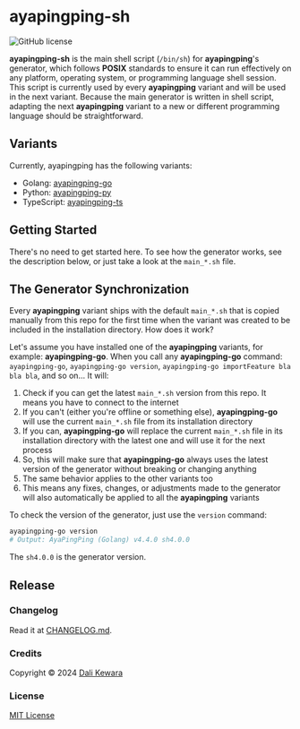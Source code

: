 # ayapingping-sh

![GitHub license](https://img.shields.io/github/license/dalikewara/ayapingping-sh)

**ayapingping-sh** is the main shell script (`/bin/sh`) for **ayapingping**'s generator, which follows **POSIX** standards to ensure 
it can run effectively on any platform, operating system, or programming language shell session. This script is currently 
used by every **ayapingping** variant and will be used in the next variant. Because the main generator is written in shell 
script, adapting the next **ayapingping** variant to a new or different programming language should be straightforward.

## Variants

Currently, ayapingping has the following variants:

- Golang: [ayapingping-go](https://github.com/dalikewara/ayapingping-go)
- Python: [ayapingping-py](https://github.com/dalikewara/ayapingping-py)
- TypeScript: [ayapingping-ts](https://github.com/dalikewara/ayapingping-ts)

## Getting Started

There's no need to get started here. To see how the generator works, see the description below, or just take a look at the `main_*.sh` file.

## The Generator Synchronization

Every **ayapingping** variant ships with the default `main_*.sh` that is copied manually from this repo for the first time when the variant was created to be included in the installation directory. How does it work?

Let's assume you have installed one of the **ayapingping** variants, for example: **ayapingping-go**. When you call any **ayapingping-go** command: `ayapingping-go`, `ayapingping-go version`, `ayapingping-go importFeature bla bla bla`, and so on... It will:

1. Check if you can get the latest `main_*.sh` version from this repo. It means you have to connect to the internet
2. If you can't (either you're offline or something else), **ayapingping-go** will use the current `main_*.sh` file from its installation directory
3. If you can, **ayapingping-go** will replace the current `main_*.sh` file in its installation directory with the latest one and will use it for the next process
4. So, this will make sure that **ayapingping-go** always uses the latest version of the generator without breaking or changing anything
5. The same behavior applies to the other variants too
6. This means any fixes, changes, or adjustments made to the generator will also automatically be applied to all the **ayapingping** variants

To check the version of the generator, just use the `version` command:

```bash
ayapingping-go version
# Output: AyaPingPing (Golang) v4.4.0 sh4.0.0
```

The `sh4.0.0` is the generator version.

## Release

### Changelog

Read it at [CHANGELOG.md](https://github.com/dalikewara/ayapingping-sh/blob/master/CHANGELOG.md).

### Credits

Copyright &copy; 2024 [Dali Kewara](https://www.dalikewara.com)

### License

[MIT License](https://github.com/dalikewara/ayapingping-sh/blob/master/LICENSE)
